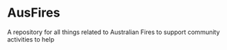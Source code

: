 # AusFires
A repository for all things related to Australian Fires to support community activities to help
